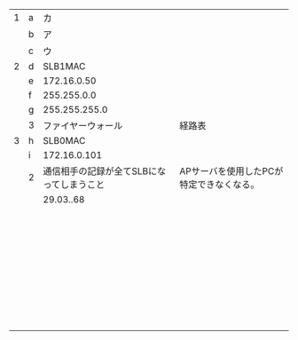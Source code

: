 |      |      |                                           |                                          |
| ---- | ---- | ----------------------------------------- | ---------------------------------------- |
| 1    | a    | カ                                        |                                          |
|      | b    | ア                                        |                                          |
|      | c    | ウ                                        |                                          |
| 2    | d    | SLB1MAC                                   |                                          |
|      | e    | 172.16.0.50                               |                                          |
|      | f    | 255.255.0.0                               |                                          |
|      | g    | 255.255.255.0                             |                                          |
|      | 3    | ファイヤーウォール                        | 経路表                                   |
| 3    | h    | SLB0MAC                                   |                                          |
|      | i    | 172.16.0.101                              |                                          |
|      | 2    | 通信相手の記録が全てSLBになってしまうこと | APサーバを使用したPCが特定できなくなる。 |
|      |      | 29.03..68                                 |                                          |
|      |      |                                           |                                          |
|      |      |                                           |                                          |
|      |      |                                           |                                          |
|      |      |                                           |                                          |
|      |      |                                           |                                          |
|      |      |                                           |                                          |
|      |      |                                           |                                          |
|      |      |                                           |                                          |
|      |      |                                           |                                          |
|      |      |                                           |                                          |
|      |      |                                           |                                          |
|      |      |                                           |                                          |
|      |      |                                           |                                          |
|      |      |                                           |                                          |
|      |      |                                           |                                          |
|      |      |                                           |                                          |
|      |      |                                           |                                          |
|      |      |                                           |                                          |
|      |      |                                           |                                          |
|      |      |                                           |                                          |
|      |      |                                           |                                          |
|      |      |                                           |                                          |
|      |      |                                           |                                          |
|      |      |                                           |                                          |
|      |      |                                           |                                          |
|      |      |                                           |                                          |
|      |      |                                           |                                          |
|      |      |                                           |                                          |
|      |      |                                           |                                          |
|      |      |                                           |                                          |
|      |      |                                           |                                          |
|      |      |                                           |                                          |
|      |      |                                           |                                          |
|      |      |                                           |                                          |
|      |      |                                           |                                          |
|      |      |                                           |                                          |
|      |      |                                           |                                          |

